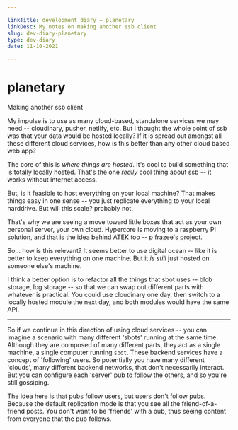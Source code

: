 ```yaml
---

linkTitle: development diary — planetary
linkDesc: My notes on making another ssb client
slug: dev-diary-planetary
type: dev-diary
date: 11-10-2021

---
```


# planetary

Making another ssb client

My impulse is to use as many cloud-based, standalone services we may need -- cloudinary, pusher, netlify, etc. But I thought the whole point of ssb was that your data would be hosted locally? If it is spread out amongst all these different cloud services, how is this better than any other cloud based web app?

The core of this is *where things are hosted*. It's cool to build something that is totally locally hosted. That's the one *really* cool thing about ssb -- it works without internet access.

But, is it feasible to host everything on your local machine? That makes things easy in one sense -- you just replicate everything to your local harddrive. But will this scale? probably not.

That's why we are seeing a move toward little boxes that act as your own personal server, your own cloud. Hypercore is moving to a raspberry PI solution, and that is the idea behind ATEK too -- p frazee's project.

So... how is this relevant? It seems better to use digital ocean -- like it is better to keep everything on one machine. But it *is still* just hosted on someone else's machine.

I think a better option is to refactor all the things that sbot uses -- blob storage, log storage -- so that we can swap out different parts with whatever is practical. You could use cloudinary one day, then switch to a locally hosted module the next day, and both modules would have the same API.

--------------------------------------------

So if we continue in this direction of using cloud services -- you can imagine a scenario with many different 'sbots' running at the same time. Although they are composed of many different parts, they act as a single machine, a single computer running `sbot`. These backend services have a concept of 'following' users. So potentially you have many different 'clouds', many different backend networks, that don't necessarily interact. But you can configure each 'server' pub to follow the others, and so you're still gossiping.

The idea here is that pubs follow users, but users don't follow pubs. Because the default replication mode is that you see all the friend-of-a-friend posts. You don't want to be 'friends' with a pub, thus seeing content from everyone that the pub follows.

